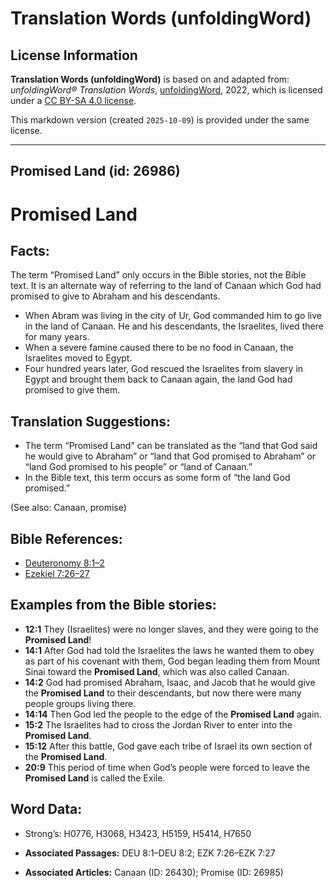 # Translation Words (unfoldingWord)

## License Information

**Translation Words (unfoldingWord)** is based on and adapted from: _unfoldingWord® Translation Words_, [unfoldingWord](https://unfoldingword.org/utw), 2022, which is licensed under a [CC BY-SA 4.0 license](https://creativecommons.org/licenses/by-sa/4.0/legalcode.en).

This markdown version (created `2025-10-09`) is provided under the same license.



--------------------------------

## Promised Land (id: 26986)

Promised Land
=============

Facts:
------

The term “Promised Land” only occurs in the Bible stories, not the Bible text. It is an alternate way of referring to the land of Canaan which God had promised to give to Abraham and his descendants.

* When Abram was living in the city of Ur, God commanded him to go live in the land of Canaan. He and his descendants, the Israelites, lived there for many years.
* When a severe famine caused there to be no food in Canaan, the Israelites moved to Egypt.
* Four hundred years later, God rescued the Israelites from slavery in Egypt and brought them back to Canaan again, the land God had promised to give them.

Translation Suggestions:
------------------------

* The term “Promised Land” can be translated as the “land that God said he would give to Abraham” or “land that God promised to Abraham” or “land God promised to his people” or “land of Canaan.”
* In the Bible text, this term occurs as some form of “the land God promised.”

(See also: Canaan, promise)

Bible References:
-----------------

* [Deuteronomy 8:1–2](https://ref.ly/Deut8:1-Deut8:2)
* [Ezekiel 7:26–27](https://ref.ly/Ezek7:26-Ezek7:27)

Examples from the Bible stories:
--------------------------------

* **12:1** They (Israelites) were no longer slaves, and they were going to the **Promised Land**!
* **14:1** After God had told the Israelites the laws he wanted them to obey as part of his covenant with them, God began leading them from Mount Sinai toward the **Promised Land**, which was also called Canaan.
* **14:2** God had promised Abraham, Isaac, and Jacob that he would give the **Promised Land** to their descendants, but now there were many people groups living there.
* **14:14** Then God led the people to the edge of the **Promised Land** again.
* **15:2** The Israelites had to cross the Jordan River to enter into the **Promised Land**.
* **15:12** After this battle, God gave each tribe of Israel its own section of the **Promised Land**.
* **20:9** This period of time when God’s people were forced to leave the **Promised Land** is called the Exile.

Word Data:
----------

* Strong’s: H0776, H3068, H3423, H5159, H5414, H7650

* **Associated Passages:** DEU 8:1–DEU 8:2; EZK 7:26–EZK 7:27
* **Associated Articles:** Canaan (ID: 26430); Promise (ID: 26985)

